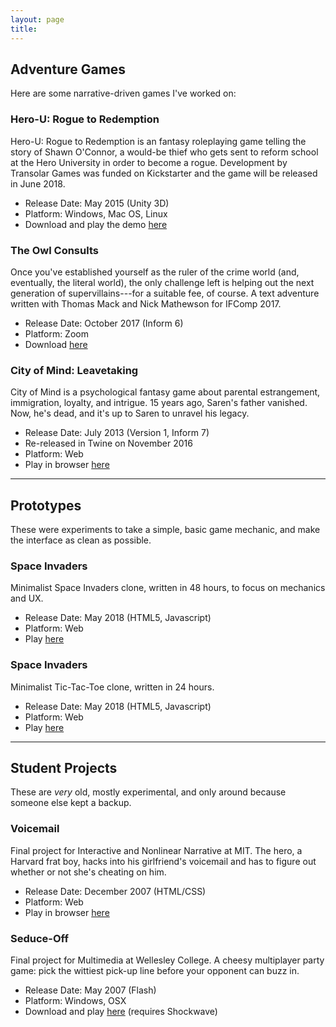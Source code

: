 ```yaml
---
layout: page
title: 
---
```


## Adventure Games

Here are some narrative-driven games I've worked on:

### Hero-U: Rogue to Redemption

Hero-U: Rogue to Redemption is an fantasy roleplaying game telling the story of Shawn O'Connor, a would-be thief who gets sent to reform school at the Hero University in order to become a rogue. Development by Transolar Games was funded on Kickstarter and the game will be released in June 2018.

* Release Date: May 2015 (Unity 3D)
* Platform: Windows, Mac OS, Linux
* Download and play the demo [here](http://hero-u.com/demos-and-videos/)

### The Owl Consults

Once you've established yourself as the ruler of the crime world (and, eventually, the literal world), the only challenge left is helping out the next generation of supervillains---for a suitable fee, of course. A text adventure written with Thomas Mack and Nick Mathewson for IFComp 2017.

* Release Date: October 2017 (Inform 6)
* Platform: Zoom
* Download [here](http://ifdb.tads.org/viewgame?id=32u49mceyst7p8ey)

### City of Mind: Leavetaking

City of Mind is a psychological fantasy game about parental estrangement, immigration, loyalty, and intrigue. 15 years ago, Saren's father vanished. Now, he's dead, and it's up to Saren to unravel his legacy.

* Release Date: July 2013 (Version 1, Inform 7)
* Re-released in Twine on November 2016
* Platform: Web
* Play in browser [here](http://cidneyhamilton.com/Leavetaking.html)

***

## Prototypes

These were experiments to take a simple, basic game mechanic, and make the interface as clean as possible.

### Space Invaders

Minimalist Space Invaders clone, written in 48 hours, to focus on mechanics and UX.

* Release Date: May 2018 (HTML5, Javascript)
* Platform: Web
* Play [here](http://cidneyhamilton.com/space-invaders)

### Space Invaders

Minimalist Tic-Tac-Toe clone, written in 24 hours.

* Release Date: May 2018 (HTML5, Javascript)
* Platform: Web
* Play [here](http://cidneyhamilton.com/tic-tac-toe)

***

## Student Projects

These are *very* old, mostly experimental, and only around because someone else kept a backup.

### Voicemail

Final project for Interactive and Nonlinear Narrative at MIT. The hero, a Harvard frat boy, hacks into his girlfriend's voicemail and has to figure out whether or not she's cheating on him.

* Release Date: December 2007 (HTML/CSS)
* Platform: Web
* Play in browser [here](http://web.mit.edu/kevinr/www/21w.765/digital-audio/)

### Seduce-Off

Final project for Multimedia at Wellesley College. A cheesy multiplayer party game: pick the wittiest pick-up line before your opponent can buzz in.

* Release Date: May 2007 (Flash)
* Platform: Windows, OSX
* Download and play [here](http://cs.wellesley.edu/~cs215/Projects/Projects2007/seduceof.dir) (requires Shockwave) 
